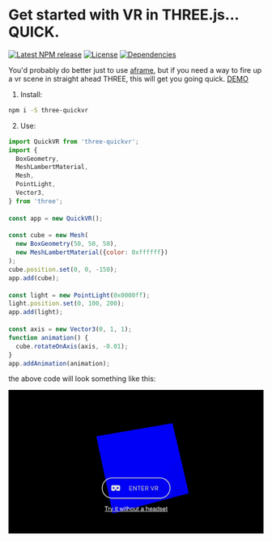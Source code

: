# Get started with VR in THREE.js... QUICK.

[![Latest NPM release][npm-badge]][npm-badge-url]
[![License][license-badge]][license-badge-url]
[![Dependencies][dependencies-badge]][dependencies-badge-url]

You'd probably do better just to use [aframe](https://aframe.io/), but if you need a way to fire up a vr scene in straight ahead THREE, this will get you going quick. [DEMO](http://halvves.com/three-quickvr/)

1. Install:
```bash
npm i -S three-quickvr
```

2. Use:
```javascript
import QuickVR from 'three-quickvr';
import {
  BoxGeometry,
  MeshLambertMaterial,
  Mesh,
  PointLight,
  Vector3,
} from 'three';

const app = new QuickVR();

const cube = new Mesh(
  new BoxGeometry(50, 50, 50),
  new MeshLambertMaterial({color: 0xffffff})
);
cube.position.set(0, 0, -150);
app.add(cube);

const light = new PointLight(0x0000ff);
light.position.set(0, 100, 200);
app.add(light);

const axis = new Vector3(0, 1, 1);
function animation() {
  cube.rotateOnAxis(axis, -0.01);
}
app.addAnimation(animation);

```

the above code will look something like this:

![demo](example/example.gif)

[npm-badge]: https://img.shields.io/npm/v/three-quickvr.svg
[npm-badge-url]: https://www.npmjs.com/package/three-quickvr
[license-badge]: https://img.shields.io/npm/l/three-quickvr.svg
[license-badge-url]: ./LICENSE.md
[dependencies-badge]: https://img.shields.io/david/halvves/three-quickvr.svg
[dependencies-badge-url]: https://david-dm.org/halvves/three-quickvr
